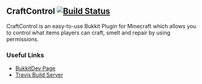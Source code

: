 ## CraftControl [![Build Status](https://api.travis-ci.org/madjam002/CraftControl.png)](https://travis-ci.org/madjam002/CraftControl)

CraftControl is an easy-to-use Bukkit Plugin for Minecraft which allows you
to control what items players can craft, smelt and repair by using permissions.

### Useful Links
- [BukkitDev Page](http://dev.bukkit.org/bukkit-plugins/craftcontrol)
- [Travis Build Server](https://travis-ci.org/madjam002/CraftControl)

